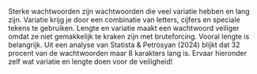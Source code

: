Sterke wachtwoorden zijn wachtwoorden die veel variatie hebben en lang zijn. Variatie krijg je door een combinatie van letters, cijfers en speciale tekens te gebruiken. Lengte en variatie maakt een wachtwoord veiliger omdat ze niet gemakkelijk te kraken zijn met bruteforcing. Vooral lengte is belangrijk. Uit een analyse van Statista & Petrosyan (2024) blijkt dat 32 procent van de wachtwoorden maar 8 karakters lang is. Ervaar hieronder zelf wat variatie en lengte doen voor de veiligheid!